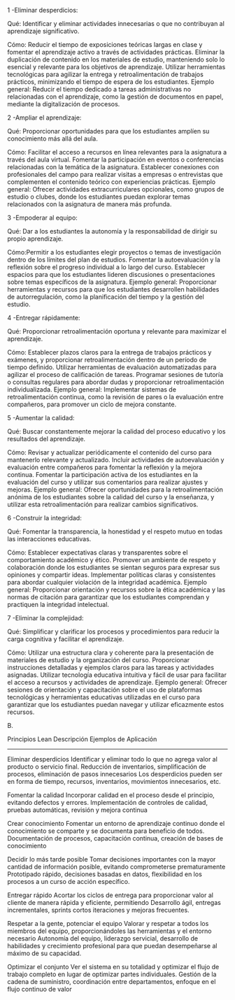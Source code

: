 1 -Eliminar desperdicios:

Qué: Identificar y eliminar actividades innecesarias o que no contribuyan al aprendizaje significativo.

Cómo: Reducir el tiempo de exposiciones teóricas largas en clase y fomentar el aprendizaje activo a través de actividades prácticas.
Eliminar la duplicación de contenido en los materiales de estudio, manteniendo solo lo esencial y relevante para los objetivos de aprendizaje.
Utilizar herramientas tecnológicas para agilizar la entrega y retroalimentación de trabajos prácticos, minimizando el tiempo de espera de los estudiantes.
Ejemplo general: Reducir el tiempo dedicado a tareas administrativas no relacionadas con el aprendizaje, como la gestión de documentos en papel, mediante la digitalización de procesos.

2 -Ampliar el aprendizaje:

Qué: Proporcionar oportunidades para que los estudiantes amplíen su conocimiento más allá del aula.

Cómo: Facilitar el acceso a recursos en línea relevantes para la asignatura a través del aula virtual.
Fomentar la participación en eventos o conferencias relacionadas con la temática de la asignatura.
Establecer conexiones con profesionales del campo para realizar visitas a empresas o entrevistas que complementen el contenido teórico con experiencias prácticas.
Ejemplo general: Ofrecer actividades extracurriculares opcionales, como grupos de estudio o clubes, donde los estudiantes puedan explorar temas relacionados con la asignatura de manera más profunda.

3 -Empoderar al equipo:

Qué: Dar a los estudiantes la autonomía y la responsabilidad de dirigir su propio aprendizaje.

Cómo:Permitir a los estudiantes elegir proyectos o temas de investigación dentro de los límites del plan de estudios.
Fomentar la autoevaluación y la reflexión sobre el progreso individual a lo largo del curso.
Establecer espacios para que los estudiantes lideren discusiones o presentaciones sobre temas específicos de la asignatura.
Ejemplo general: Proporcionar herramientas y recursos para que los estudiantes desarrollen habilidades de autorregulación, como la planificación del tiempo y la gestión del estudio.

4 -Entregar rápidamente:

Qué: Proporcionar retroalimentación oportuna y relevante para maximizar el aprendizaje.

Cómo: Establecer plazos claros para la entrega de trabajos prácticos y exámenes, y proporcionar retroalimentación dentro de un período de tiempo definido.
Utilizar herramientas de evaluación automatizadas para agilizar el proceso de calificación de tareas.
Programar sesiones de tutoría o consultas regulares para abordar dudas y proporcionar retroalimentación individualizada.
Ejemplo general: Implementar sistemas de retroalimentación continua, como la revisión de pares o la evaluación entre compañeros, para promover un ciclo de mejora constante.

5 -Aumentar la calidad:

Qué: Buscar constantemente mejorar la calidad del proceso educativo y los resultados del aprendizaje.

Cómo: Revisar y actualizar periódicamente el contenido del curso para mantenerlo relevante y actualizado.
Incluir actividades de autoevaluación y evaluación entre compañeros para fomentar la reflexión y la mejora continua.
Fomentar la participación activa de los estudiantes en la evaluación del curso y utilizar sus comentarios para realizar ajustes y mejoras.
Ejemplo general: Ofrecer oportunidades para la retroalimentación anónima de los estudiantes sobre la calidad del curso y la enseñanza, y utilizar esta retroalimentación para realizar cambios significativos.

6 -Construir la integridad:

Qué: Fomentar la transparencia, la honestidad y el respeto mutuo en todas las interacciones educativas.

Cómo: Establecer expectativas claras y transparentes sobre el comportamiento académico y ético.
Promover un ambiente de respeto y colaboración donde los estudiantes se sientan seguros para expresar sus opiniones y compartir ideas.
Implementar políticas claras y consistentes para abordar cualquier violación de la integridad académica.
Ejemplo general: Proporcionar orientación y recursos sobre la ética académica y las normas de citación para garantizar que los estudiantes comprendan y practiquen la integridad intelectual.

7 -Eliminar la complejidad:

Qué: Simplificar y clarificar los procesos y procedimientos para reducir la carga cognitiva y facilitar el aprendizaje.

Cómo: Utilizar una estructura clara y coherente para la presentación de materiales de estudio y la organización del curso.
Proporcionar instrucciones detalladas y ejemplos claros para las tareas y actividades asignadas.
Utilizar tecnología educativa intuitiva y fácil de usar para facilitar el acceso a recursos y actividades de aprendizaje.
Ejemplo general: Ofrecer sesiones de orientación y capacitación sobre el uso de plataformas tecnológicas y herramientas educativas utilizadas en el curso para garantizar que los estudiantes puedan navegar y utilizar eficazmente estos recursos.

B.

Principios Lean                          Descripción                                                                                                        Ejemplos de Aplicación
-------------------------------------------------------------------------------------------------------------------   -------------------------------------------------------------------------------
Eliminar desperdicios                    Identificar y eliminar todo lo que no agrega valor al producto o servicio final.                                   Reducción de inventarios, simplificación de procesos, eliminación de pasos innecesarios
                                         Los desperdicios pueden ser en forma de tiempo, recursos, inventarios,
                                         movimientos innecesarios, etc.
                                         
Fomentar la calidad                      Incorporar calidad en el proceso desde el principio, evitando defectos y errores.                                  Implementación de controles de calidad, pruebas automáticas, revisión y mejora continua
                                         
Crear conocimiento                       Fomentar un entorno de aprendizaje continuo donde el conocimiento se comparte y se documenta para beneficio de todos. Documentación de procesos, capacitación continua, creación de bases de conocimiento

Decidir lo más tarde posible             Tomar decisiones importantes con la mayor cantidad de información posible, evitando comprometerse prematuramente    Prototipado rápido, decisiones basadas en datos, flexibilidad en los procesos
                                         a un curso de acción específico.
                                         
Entregar rápido                          Acortar los ciclos de entrega para proporcionar valor al cliente de manera rápida y eficiente, permitiendo           Desarrollo ágil, entregas incrementales, sprints cortos
                                         iteraciones y mejoras frecuentes.
                                         
Respetar a la gente, potenciar el equipo Valorar y respetar a todos los miembros del equipo, proporcionándoles las herramientas y el entorno necesario       Autonomía del equipo, liderazgo servicial, desarrollo de habilidades y crecimiento profesional
                                         para que puedan desempeñarse al máximo de su capacidad.
                                         
Optimizar el conjunto                    Ver el sistema en su totalidad y optimizar el flujo de trabajo completo en lugar de optimizar partes individuales.   Gestión de la cadena de suministro, coordinación entre departamentos, enfoque en el flujo continuo de valor

